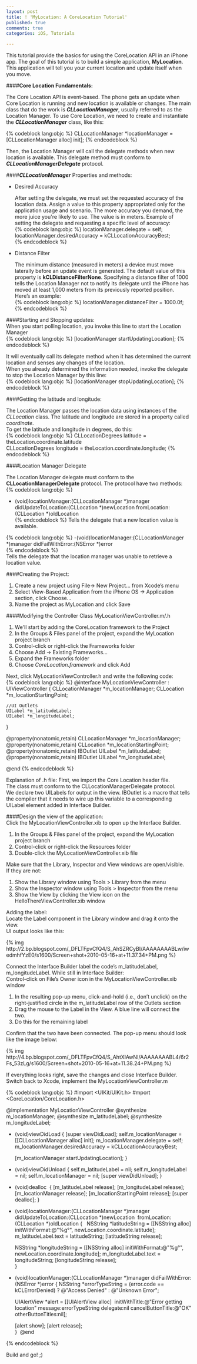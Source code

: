 ```yaml
---
layout: post
title: ! 'MyLocation: A CoreLocation Tutorial'
published: true
comments: true
categories: iOS, Tutorials

---
```

  
This tutorial provide the basics for using the CoreLocation API in an iPhone app. The goal of this tutorial is to build a simple application, **MyLocation**. This application will tell you your current location and update itself when you move.     

####**Core Location Fundamentals:**
  
The Core Location API is event-based. The phone gets an update when Core Location is running and new location is available or changes. The main class that do the work is ***CLLocationManager***, usually referred to as the Location Manager. To use Core Location, we need to create and instantiate the ***CLLocationManager*** class, like this:   
  
{% codeblock lang:objc %}
CLLocationManager *locationManager = [CLLocationManager alloc] init];
{% endcodeblock %}  
  
Then, the Location Manager will call the  delegate methods when new location is available. This delegate method must conform to ***CLLocationManagerDelegate*** protocol.  
  
####***CLLocationManager*** Properties and methods:  


- Desired Accuracy

	After setting the delegate, we must set the requested accuracy of the location data. Assign a value to this property appropriated only for the application usage and scenario. The more accuracy you demand, the more juice you're likely to use. The value is in meters. Example of setting the delegate and requesting a specific level of accuracy:  
{% codeblock lang:objc %}
locationManager.delegate = self;   
locationManager.desiredAccuracy = kCLLocationAccuracyBest;  
{% endcodeblock %}
    
- Distance Filter

	The minimum distance (measured in meters) a device must move laterally before an update event is generated. The default value of this property is **kCLDistanceFilterNone**. Specifying a distance filter of 1000 tells the Location Manager not to notify its delegate until the iPhone has moved at least 1,000 meters from its previously reported position.   
Here’s an example:    
{% codeblock lang:objc %}
locationManager.distanceFilter = 1000.0f;
{% endcodeblock %}

  
####Starting and Stopping updates:   
When you start polling location, you invoke this 
line to start the Location Manager  
{% codeblock lang:objc %}
[locationManager startUpdatingLocation];
{% endcodeblock %}    

It will eventually call its delegate method when it has determined the current location and senses any changes of the location.  
When you already determined the information needed, invoke the delegate to stop the Location Manager by this line:  
{% codeblock lang:objc %}
[locationManager stopUpdatingLocation];
{% endcodeblock %}      
  
####Getting the latitude and longitude:
  
The Location Manager passes the location data using instances of the *CLLocation* class. The latitude and longitude are stored in a property called *coordinate*.   
To get the latitude and longitude in degrees, do this:  
{% codeblock lang:objc %}
CLLocationDegrees latitude = theLocation.coordinate.latitude  
CLLocationDegrees longitude = theLocation.coordinate.longitude;
{% endcodeblock %}        
  
####Location Manager Delegate
  
The Location Manager delegate must conform to the **CLLocationManagerDelegate** protocol. The protocol have two methods:    
{% codeblock lang:objc %}
- (void)locationManager:(CLLocationManager *)manager didUpdateToLocation:(CLLocation *)newLocation fromLocation:(CLLocation *)oldLocation  
{% endcodeblock %} Tells the delegate that a new location value is available.  
  
  
{% codeblock lang:objc %}
-(void)locationManager:(CLLocationManager *)manager didFailWithError:(NSError *)error  
{% endcodeblock %}  
Tells the delegate that the location manager was unable to retrieve a location value.  
  
####Creating the Project:  
1. Create a new project using File-&gt; New Project… from Xcode’s menu
2. Select View-Based Application from the iPhone OS -&gt; Application section, click Choose…
3. Name the project as MyLocation and click Save

  
####Modifying the Controller Class MyLocationViewController.m/.h

1. We'll start by adding the CoreLocation framework to the Project
2. In the Groups &amp; Files panel of the project, expand the MyLocation project branch
3. Control-click or right-click the Frameworks folder
4. Choose Add -&gt; Existing Frameworks…
5. Expand the Frameworks folder
6. Choose *CoreLocation.framework* and click Add
      
Next, click MyLocationViewController.h and write the following code:  
{% codeblock lang:objc %}
@interface MyLocationViewController : UIViewController <CLLocationManagerDelegate>
{
	CLLocationManager *m_locationManager;
	CLLocation *m_locationStartingPoint;

	//UI Outlets
	UILabel *m_latitudeLabel;
	UILabel *m_longitudeLabel;
}

@property(nonatomic,retain) CLLocationManager *m_locationManager;
@property(nonatomic,retain) CLLocation *m_locationStartingPoint;
@property(nonatomic,retain) IBOutlet UILabel *m_latitudeLabel;
@property(nonatomic,retain) IBOutlet UILabel *m_longitudeLabel;

@end
{% endcodeblock %}   
  
Explanation of .h file:
First, we import the Core Location header file.  
The class must conform to the CLLocationManagerDelegate protocol.  
We declare two UILabels for output in the view. IBOutlet is a macro that tells the compiler that it needs to wire up this variable to a corresponding UILabel element added in Interface Builder.   
  
####Design the view of the application:  
Click the MyLocationViewController.xib to open up the Interface Builder.

1. In the Groups &amp; Files panel of the project, expand the MyLocation project branch
2. Control-click or right-click the Resources folder
3. Double-click the MyLocationViewController.xib file  
  
Make sure that the Library, Inspector and View windows are open/visible.   
If they are not:  

1. Show the Library window using Tools &gt; Library from the menu
2. Show the Inspector window using Tools &gt; Inspector from the menu 
3. Show the View by clicking the View icon on the HelloThereViewController.xib window 

Adding the label:  
Locate the Label component in the Library window and drag it onto the view.   
UI output looks like this:   
<p/>
{% img http://2.bp.blogspot.com/_DFLTFpvCfQ4/S_AhSZRCyBI/AAAAAAAABLw/iwedmhfYzE0/s1600/Screen+shot+2010-05-16+at+11.37.34+PM.png %}
  
<p />Connect the Interface Builder label the code’s m_latitudeLabel, m_longitudeLabel. While still in Interface Builder:<br />Control-click on File’s Owner icon in the MyLocationViewController.xib window<p /><ol>
<li>In the resulting pop-up menu, click-and-hold (i.e., don’t unclick) on the right-justified circle in the m_latitudeLabel row of the Outlets section</li>
<li>Drag the mouse to the Label in the View. A blue line will connect the two.</li>
<li>Do this for the remaining label</li>
</ol>  
  
Confirm that the two have been connected. The pop-up menu should look like the image below:  
<p/>    
{% img http://4.bp.blogspot.com/_DFLTFpvCfQ4/S_AhtXlAwNI/AAAAAAAABL4/6r2Fs_53zLg/s1600/Screen+shot+2010-05-16+at+11.38.24+PM.png %}  
  
<p/>  
If everything looks right, save the changes and close Interface Builder.
Switch back to Xcode, implement the MyLocationViewController.m
  
{% codeblock lang:objc %}
\#import <UIKit/UIKit.h>
\#mport <CoreLocation/CoreLocation.h>

@implementation MyLocationViewController
	@synthesize m_locationManager;
	@synthesize m_latitudeLabel;
	@synthesize m_longitudeLabel;
	
- (void)viewDidLoad
{
	[super viewDidLoad]; 
	self.m_locationManager = [[CLLocationManager alloc] init];
	m_locationManager.delegate = self;
	m_locationManager.desiredAccuracy = kCLLocationAccuracyBest;
	
	[m_locationManager startUpdatingLocation];
}

- (void)viewDidUnload 
{ 
	self.m_latitudeLabel = nil;
	self.m_longitudeLabel = nil; 
	self.m_locationManager = nil;
	[super viewDidUnload];
}
	
- (void)dealloc  {
	[m_latitudeLabel release];
	[m_longitudeLabel release];
	[m_locationManager release];
	[m_locationStartingPoint release];
	[super dealloc];
}

- (void)locationManager:(CLLocationManager *)manager 
didUpdateToLocation:(CLLocation *)newLocation 
fromLocation:(CLLocation *)oldLocation
{   
	NSString *latitudeString = [[NSString alloc] initWithFormat:@"%g°", newLocation.coordinate.latitude];
	m_latitudeLabel.text = latitudeString;
	[latitudeString release];
	
	NSString *longitudeString = [[NSString alloc] initWithFormat:@"%g°", newLocation.coordinate.longitude];
	m_longitudeLabel.text = longitudeString;
	[longitudeString release];	
}

- (void)locationManager:(CLLocationManager *)manager 
didFailWithError:(NSError *)error
{
	NSString *errorTypeString = (error.code == kCLErrorDenied) ? 
		@"Access Denied" : @"Unknown Error";
		
	UIAlertView *alert = [[UIAlertView alloc] 
		initWithTitle:@"Error getting location" 
		message:errorTypeString 
		delegate:nil 
		cancelButtonTitle:@"OK" 
		otherButtonTitles:nil];
	
	[alert show];
	[alert release];	
} 
@end

{% endcodeblock %}  
  
<p />Build and go! ;)